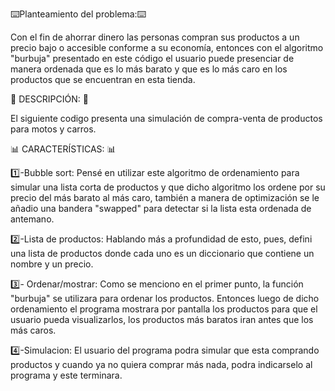 ⌨️Planteamiento del problema:⌨️

Con el fin de ahorrar dinero las personas compran sus productos a un precio bajo o accesible conforme a su economía, entonces con el algoritmo "burbuja" presentado en este código el usuario puede presenciar de manera ordenada que es lo más barato y que es lo más caro en los productos que se encuentran en esta tienda.

📝 DESCRIPCIÓN: 📝

El siguiente codigo presenta una simulación de compra-venta de productos para motos y carros.

📊 CARACTERÍSTICAS: 📊

1️⃣-Bubble sort: Pensé en utilizar este algoritmo de ordenamiento para 
simular una lista corta de productos y que dicho algoritmo los ordene por su precio del más barato al más caro, también a manera de optimización se le añadio una bandera "swapped" para detectar si la lista esta ordenada de antemano.

2️⃣-Lista de productos: Hablando más a profundidad de esto, pues, defini una lista de productos donde cada uno es un diccionario que contiene un nombre y un precio.

3️⃣- Ordenar/mostrar: Como se menciono en el primer punto, la función "burbuja" se utilizara para ordenar los productos. Entonces luego de dicho ordenamiento el programa mostrara por pantalla los productos para que el usuario pueda visualizarlos, los productos más baratos iran antes que los más caros.

4️⃣-Simulacion: El usuario del programa podra simular que esta comprando productos y cuando ya no quiera comprar más nada, podra indicarselo al programa y este terminara.
